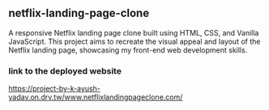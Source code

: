 ## netflix-landing-page-clone

A responsive Netflix landing page clone built using HTML, CSS, and Vanilla JavaScript. This project aims to recreate the visual appeal and layout of the Netflix landing page, showcasing my front-end web development skills.

### link to the deployed website
https://project-by-k-ayush-yadav.on.drv.tw/www.netflixlandingpageclone.com/
